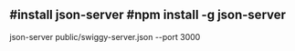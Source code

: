 #install json-server
#npm install -g json-server
---------

json-server public/swiggy-server.json --port 3000
